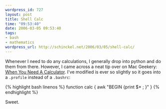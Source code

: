 ```yaml
--- 
wordpress_id: 727
layout: post
title: Shell Calc
time: "09:53:40"
date: 2006-03-05 09:53:40
tags: 
- bash
- mathematics
wordpress_url: http://schinckel.net/2006/03/05/shell-calc/
---
```

Whenever I need to do any calculations, I generally drop into python and do them from there. However, I came across a neat tip over on Mac Geekery: [When You Need A Calculator][1]. I've modified is ever so slightly so it goes into a `.profile` instead of a `.bashrc`: 
    
{% highlight bash linenos %}
    function calc
    {
        awk "BEGIN {print $* ; }"
    }
{% endhighlight %}
    

Sweet. 

   [1]: http://www.macgeekery.com/tips/cli/when_you_need_a_calculator

